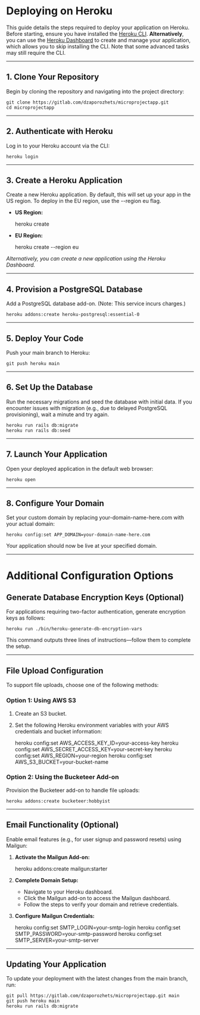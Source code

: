 # Deploying on Heroku

This guide details the steps required to deploy your application on Heroku. Before starting, ensure you have installed the [Heroku CLI](https://devcenter.heroku.com/articles/heroku-cli#install-with-an-installer).
**Alternatively**, you can use the [Heroku Dashboard](https://dashboard.heroku.com) to create and manage your application, which allows you to skip installing the CLI. Note that some advanced tasks may still require the CLI.

---

## 1. Clone Your Repository

Begin by cloning the repository and navigating into the project directory:

    git clone https://gitlab.com/dzaporozhets/microprojectapp.git
    cd microprojectapp

---

## 2. Authenticate with Heroku

Log in to your Heroku account via the CLI:

    heroku login

---

## 3. Create a Heroku Application

Create a new Heroku application. By default, this will set up your app in the US region. To deploy in the EU region, use the --region eu flag.

- **US Region:**

    heroku create

- **EU Region:**

    heroku create --region eu

*Alternatively, you can create a new application using the Heroku Dashboard.*

---

## 4. Provision a PostgreSQL Database

Add a PostgreSQL database add-on. (Note: This service incurs charges.)

    heroku addons:create heroku-postgresql:essential-0

---

## 5. Deploy Your Code

Push your main branch to Heroku:

    git push heroku main

---

## 6. Set Up the Database

Run the necessary migrations and seed the database with initial data. If you encounter issues with migration (e.g., due to delayed PostgreSQL provisioning), wait a minute and try again.

    heroku run rails db:migrate
    heroku run rails db:seed

---

## 7. Launch Your Application

Open your deployed application in the default web browser:

    heroku open

---

## 8. Configure Your Domain

Set your custom domain by replacing your-domain-name-here.com with your actual domain:

    heroku config:set APP_DOMAIN=your-domain-name-here.com

Your application should now be live at your specified domain.

---

# Additional Configuration Options

## Generate Database Encryption Keys (Optional)

For applications requiring two-factor authentication, generate encryption keys as follows:

    heroku run ./bin/heroku-generate-db-encryption-vars

This command outputs three lines of instructions—follow them to complete the setup.

---

## File Upload Configuration

To support file uploads, choose one of the following methods:

### Option 1: Using AWS S3

1. Create an S3 bucket.
2. Set the following Heroku environment variables with your AWS credentials and bucket information:

    heroku config:set AWS_ACCESS_KEY_ID=your-access-key
    heroku config:set AWS_SECRET_ACCESS_KEY=your-secret-key
    heroku config:set AWS_REGION=your-region
    heroku config:set AWS_S3_BUCKET=your-bucket-name

### Option 2: Using the Bucketeer Add-on

Provision the Bucketeer add-on to handle file uploads:

    heroku addons:create bucketeer:hobbyist

---

## Email Functionality (Optional)

Enable email features (e.g., for user signup and password resets) using Mailgun:

1. **Activate the Mailgun Add-on:**

    heroku addons:create mailgun:starter

2. **Complete Domain Setup:**
   - Navigate to your Heroku dashboard.
   - Click the Mailgun add-on to access the Mailgun dashboard.
   - Follow the steps to verify your domain and retrieve credentials.

3. **Configure Mailgun Credentials:**

    heroku config:set SMTP_LOGIN=your-smtp-login
    heroku config:set SMTP_PASSWORD=your-smtp-password
    heroku config:set SMTP_SERVER=your-smtp-server

---

## Updating Your Application

To update your deployment with the latest changes from the main branch, run:

    git pull https://gitlab.com/dzaporozhets/microprojectapp.git main
    git push heroku main
    heroku run rails db:migrate

